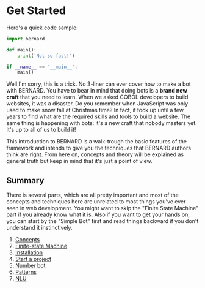 Get Started
===========

Here's a quick code sample:

```python
import bernard

def main():
    print('Not so fast!')

if __name__ == '__main__':
    main()
```

Well I'm sorry, this is a trick. No 3-liner can ever cover how to make
a bot with BERNARD. You have to bear in mind that doing bots is a
**brand new craft** that you need to learn. When we asked COBOL
developers to build websites, it was a disaster. Do you remember when
JavaScript was only used to make snow fall at Christmas time? In fact,
it took up until a few years to find what are the required skills and
tools to build a website. The same thing is happening with bots: it's a
new craft that nobody masters yet. It's up to all of us to build it!

This introduction to BERNARD is a walk-trough the basic features of the
framework and intends to give you the techniques that BERNARD authors
think are right. From here on, concepts and theory will be explained as
general truth but keep in mind that it's just a point of view.

## Summary

There is several parts, which are all pretty important and most of the
concepts and techniques here are unrelated to most things you've ever
seen in web development. You might want to skip the "Finite State
Machine" part if you already know what it is. Also if you want to get
your hands on, you can start by the "Simple Bot" first and read things
backward if you don't understand it instinctively.

1. [Concepts](./concepts.md)
2. [Finite-state Machine](./fsm.md)
3. [Installation](./installation.md)
4. [Start a project](./start.md)
5. [Number bot](./number-bot.md)
6. [Patterns](./patterns.md)
7. [NLU](./nlu.md)

